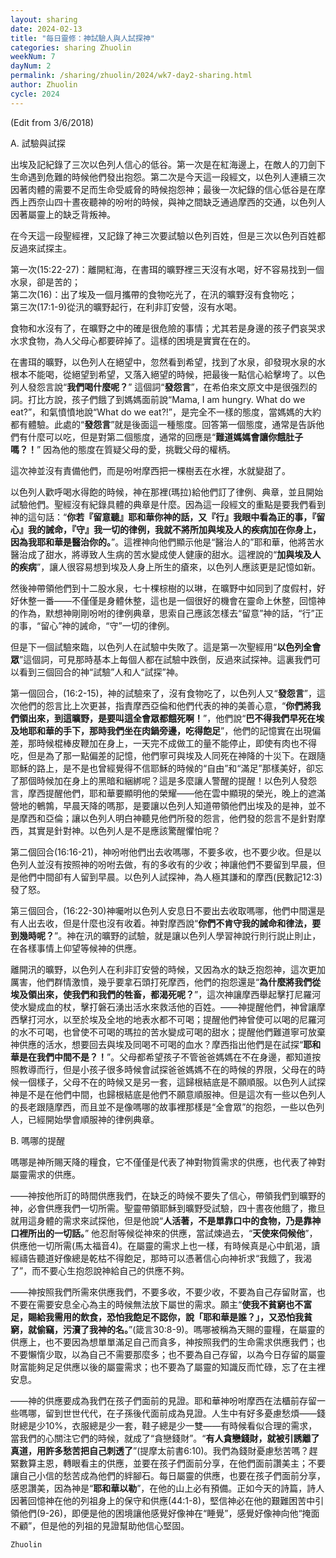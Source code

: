 ```yaml
---
layout: sharing
date: 2024-02-13
title: "每日靈修：神試驗人與人試探神"
categories: sharing Zhuolin
weekNum: 7
dayNum: 2
permalink: /sharing/zhuolin/2024/wk7-day2-sharing.html
author: Zhuolin
cycle: 2024
---
```


(Edit from 3/6/2018)  

A. 試驗與試探  

出埃及記紀錄了三次以色列人信心的低谷。第一次是在紅海邊上，在敵人的刀劍下生命遇到危難的時候他們發出抱怨。第二次是今天這一段經文，以色列人連續三次因著肉體的需要不足而生命受威脅的時候抱怨神；最後一次紀錄的信心低谷是在摩西上西奈山四十晝夜聽神的吩咐的時候，與神之間缺乏通過摩西的交通，以色列人因著屬靈上的缺乏背叛神。  

在今天這一段聖經裡，又記錄了神三次要試驗以色列百姓，但是三次以色列百姓都反過來試探主。  

第一次(15:22-27)：離開紅海，在書珥的曠野裡三天沒有水喝，好不容易找到一個水泉，卻是苦的；  
第二次(16)：出了埃及一個月攜帶的食物吃光了，在汛的曠野沒有食物吃；  
第三次(17:1-9)從汛的曠野起行，在利非訂安營，沒有水喝。  

食物和水沒有了，在曠野之中的確是很危險的事情；尤其若是身邊的孩子們哀哭求水求食物，為人父母心都要碎掉了。這樣的困境是實實在在的。  

在書珥的曠野，以色列人在絕望中，忽然看到希望，找到了水泉，卻發現水泉的水根本不能喝，從絕望到希望，又落入絕望的時候，把最後一點信心給擊垮了。以色列人發怨言說“**我們喝什麼呢？**” 這個詞“**發怨言**”，在希伯來文原文中是很强烈的詞。打比方說，孩子們餓了到媽媽面前說“Mama, I am hungry. What do we eat?”，和氣憤憤地說“What do we eat?!”，是完全不一樣的態度，當媽媽的大約都有體驗。此處的“**發怨言**”就是後面這一種態度。回答第一個態度，通常是告訴他們有什麼可以吃，但是對第二個態度，通常的回應是“**難道媽媽會讓你餓肚子嗎？！**” 因為他的態度在質疑父母的愛，挑戰父母的權柄。  

這次神並沒有責備他們，而是吩咐摩西把一棵樹丟在水裡，水就變甜了。  

以色列人歡呼喝水得飽的時候，神在那裡(瑪拉)給他們訂了律例、典章，並且開始試驗他們。聖經沒有紀錄具體的典章是什麼。因為這一段經文的重點是要我們看到神的這句話：“**你若『留意聽』耶和華你神的話，又『行』我眼中看為正的事，『留心』我的誡命，『守』我一切的律例，我就不將所加與埃及人的疾病加在你身上，因為我耶和華是醫治你的。**”。這裡神向他們顯示他是“醫治人的”耶和華，他將苦水醫治成了甜水，將導致人生病的苦水變成使人健康的甜水。這裡說的“**加與埃及人的疾病**”，讓人很容易想到埃及人身上所生的瘡來，以色列人應該更是記憶如新。  

然後神帶領他們到十二股水泉，七十棵棕樹的以琳，在曠野中如同到了度假村，好好休整一番——不僅僅是身體休整，這也是一個很好的機會在靈命上休整，回憶神的作為，默想神剛剛吩咐的律例典章，思索自己應該怎樣去“留意”神的話，“行”正的事，“留心”神的誡命，“守”一切的律例。  

但是下一個試驗來臨，以色列人在試驗中失敗了。這是第一次聖經用“**以色列全會眾**”這個詞，可見那時基本上每個人都在試驗中跌倒，反過來試探神。這裏我們可以看到三個回合的神“試驗”人和人“試探”神。  

第一個回合，(16:2-15)，神的試驗來了，沒有食物吃了，以色列人又“**發怨言**”，這次他們的怨言比上次更甚，指責摩西亞倫和他們代表的神的美善心意，“**你們將我們領出來，到這曠野，是要叫這全會眾都餓死啊！**”，他們說“**巴不得我們早死在埃及地耶和華的手下，那時我們坐在肉鍋旁邊，吃得飽足**”，他們的記憶實在出現偏差，那時候棍棒皮鞭加在身上，一天完不成做工的量不能停止，即使有肉也不得吃，但是為了那一點偏差的記憶，他們寧可與埃及人同死在神降的十災下。在跟隨耶穌的路上，是不是也曾經覺得不信耶穌的時候的“自由”和“滿足”那樣美好，卻忘了那個時候加在身上的黑暗和綑綁呢？這是多麼讓人警醒的提醒！以色列人發怨言，摩西提醒他們，耶和華要顯明他的榮耀——他在雲中顯現的榮光，晚上的遮滿營地的鵪鶉，早晨天降的嗎那，是要讓以色列人知道帶領他們出埃及的是神，並不是摩西和亞倫；讓以色列人明白神聽見他們所發的怨言，他們發的怨言不是針對摩西，其實是針對神。以色列人是不是應該驚醒懼怕呢？  

第二個回合(16:16-21)，神吩咐他們出去收嗎哪，不要多收，也不要少收。但是以色列人並沒有按照神的吩咐去做，有的多收有的少收；神讓他們不要留到早晨，但是他們中間卻有人留到早晨。以色列人試探神，為人極其謙和的摩西(民數記12:3)發了怒。  

第三個回合，(16:22-30)神囑咐以色列人安息日不要出去收取嗎哪，他們中間還是有人出去收，但是什麼也沒有收着。神對摩西說“**你們不肯守我的誡命和律法，要到幾時呢？**”。神在汛的曠野的試驗，就是讓以色列人學習神說行則行説止則止，在各樣事情上仰望等候神的供應。  

離開汛的曠野，以色列人在利非訂安營的時候，又因為水的缺乏抱怨神，這次更加厲害，他們群情激憤，幾乎要拿石頭打死摩西，他們的抱怨還是“**為什麼將我們從埃及領出來，使我們和我們的牲畜，都渴死呢？**”，這次神讓摩西舉起擊打尼羅河使水變成血的杖，擊打磐石湧出活水來救活他的百姓。——神提醒他們，神曾讓摩西擊打河水，以至於埃及全地的地表水都不可喝；提醒他們神曾使可以喝的尼羅河的水不可喝，也曾使不可喝的瑪拉的苦水變成可喝的甜水；提醒他們難道寧可放棄神供應的活水，想要回去與埃及同喝不可喝的血水？摩西指出他們是在試探“**耶和華是在我們中間不是？！**”。父母都希望孩子不管爸爸媽媽在不在身邊，都知道按照教導而行，但是小孩子很多時候會試探爸爸媽媽不在的時候的界限，父母在的時候一個樣子，父母不在的時候又是另一套，這歸根結底是不願順服。以色列人試探神是不是在他們中間，也歸根結底是他們不願意順服神。但是這次有一些以色列人的長老跟隨摩西，而且並不是像嗎哪的故事裡那樣是“全會眾”的抱怨，一些以色列人，已經開始學會順服神的律例典章。  

B. 嗎哪的提醒  

嗎哪是神所賜天降的糧食，它不僅僅是代表了神對物質需求的供應，也代表了神對屬靈需求的供應。  

——神按他所訂的時間供應我們，在缺乏的時候不要失了信心，帶領我們到曠野的神，必會供應我們一切所需。聖靈帶領耶穌到曠野受試驗，四十晝夜他餓了，撒旦就用這身體的需求來試探他，但是他說“**人活著，不是單靠口中的食物，乃是靠神口裡所出的一切話。**” 他忍耐等候從神來的供應，當試煉過去，“**天使來伺候他**”，供應他一切所需(馬太福音4)。在屬靈的需求上也一樣，有時候真是心中飢渴，讀經禱告聽道好像總是乾枯不得飽足，那時可以憑著信心向神祈求“我餓了，我渴了”，而不要心生抱怨說神給自己的供應不夠。  

——神按照我們所需來供應我們，不要多收，不要少收，不要為自己存留財富，也不要在需要安息全心為主的時候無法放下屬世的需求。願主“**使我不貧窮也不富足，賜給我需用的飲食，恐怕我飽足不認你，說「耶和華是誰？」，又恐怕我貧窮，就偷竊，污瀆了我神的名。**”(箴言30:8-9)。嗎哪被稱為天賜的靈糧，在屬靈的供應上，也不要因為想單單滿足自己而貪多，神按照我們的生命需求供應我們；也不要懶惰少取，以為自己不需要那麼多；也不要為自己存留，以為今日存留的屬靈財富能夠足足供應以後的屬靈需求；也不要為了屬靈的知識反而忙碌，忘了在主裡安息。  

——神的供應要成為我們在孩子們面前的見證。耶和華神吩咐摩西在法櫃前存留一些嗎哪，留到世世代代，在子孫後代面前成為見證。人生中有好多憂慮愁煩——錢財總是少10%，衣服總是少一套，鞋子總是少一雙——有時候看似合理的需求，當我們的心關注它們的時候，就成了“貪戀錢財”。“**有人貪戀錢財，就被引誘離了真道，用許多愁苦把自己刺透了**”(提摩太前書6:10)。我們為錢財憂慮愁苦嗎？趕緊數算主恩，轉眼看主的供應，並要在孩子們面前分享，在他們面前讚美主；不要讓自己小信的愁苦成為他們的絆腳石。每日屬靈的供應，也要在孩子們面前分享，感恩讚美，因為神是“**耶和華以勒**”，在他的山上必有預備。正如今天的詩篇，詩人因著回憶神在他的列祖身上的保守和供應(44:1-8)，堅信神必在他的艱難困苦中引領他們(9-26)，即便是他的困境讓他感覺好像神在“睡覺”，感覺好像神向他“掩面不顧”，但是他的列祖的見證幫助他信心堅固。  

`Zhuolin`  
